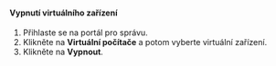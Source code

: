 #### <a name="to-shut-down-a-virtual-device"></a>Vypnutí virtuálního zařízení
1. Přihlaste se na portál pro správu.
2. Klikněte na **Virtuální počítače** a potom vyberte virtuální zařízení.
3. Klikněte na **Vypnout**.

